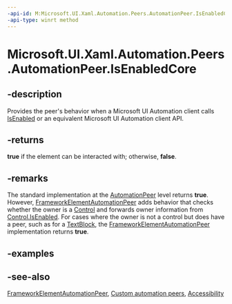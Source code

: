 ```yaml
---
-api-id: M:Microsoft.UI.Xaml.Automation.Peers.AutomationPeer.IsEnabledCore
-api-type: winrt method
---
```


<!-- Method syntax
virtual protected bool IsEnabledCore()
-->

# Microsoft.UI.Xaml.Automation.Peers.AutomationPeer.IsEnabledCore

## -description
Provides the peer's behavior when a Microsoft UI Automation client calls [IsEnabled](automationpeer_isenabled_180154405.md) or an equivalent Microsoft UI Automation client API.

## -returns
**true** if the element can be interacted with; otherwise, **false**.

## -remarks
The standard implementation at the [AutomationPeer](automationpeer.md) level returns **true**. However, [FrameworkElementAutomationPeer](frameworkelementautomationpeer.md) adds behavior that checks whether the owner is a [Control](../microsoft.ui.xaml.controls/control.md) and forwards owner information from [Control.IsEnabled](../microsoft.ui.xaml.controls/control_isenabled.md). For cases where the owner is not a control but does have a peer, such as for a [TextBlock](../microsoft.ui.xaml.controls/textblock.md), the [FrameworkElementAutomationPeer](frameworkelementautomationpeer.md) implementation returns **true**.

## -examples

## -see-also
[FrameworkElementAutomationPeer](frameworkelementautomationpeer.md), [Custom automation peers](/windows/uwp/accessibility/custom-automation-peers), [Accessibility](/windows/uwp/accessibility/accessibility)
